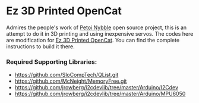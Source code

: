 # Ez 3D Printed OpenCat
Admires the people's work of [Petoi Nybble](https://www.hackster.io/RzLi/petoi-nybble-944867) open source project, this is an attempt to do it in 3D printing and using inexpensive servos. The codes here are modification for [Ez 3D Printed OpenCat](https://www.thingiverse.com/thing:3384371). You can find the complete instructions to build it there.

### Required Supporting Libraries:

* https://github.com/SloCompTech/QList.git
* https://github.com/McNeight/MemoryFree.git
* https://github.com/jrowberg/i2cdevlib/tree/master/Arduino/I2Cdev
* https://github.com/jrowberg/i2cdevlib/tree/master/Arduino/MPU6050
